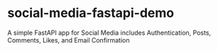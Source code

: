 # social-media-fastapi-demo
A simple FastAPI app for Social Media includes Authentication, Posts, Comments, Likes, and Email Confirmation
